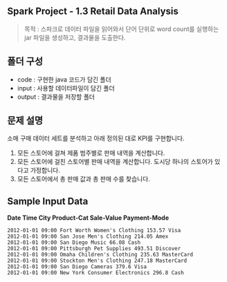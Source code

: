 ## Spark Project - 1.3 Retail Data Analysis

> 목적 : 스파크로 데이터 파일을 읽어와서 단어 단위로 word count를 실행하는 jar 파일을 생성하고, 결과물을 도출한다.

## 폴더 구성
- code : 구현한 java 코드가 담긴 폴더
- input : 사용할 데이터파일이 담긴 폴더
- output : 결과물을 저장할 폴더

## 문제 설명
소매 구매 데이터 세트를 분석하고 아래 정의된 대로 KPI를 구현합니다.

1. 모든 스토어에 걸쳐 제품 범주별로 판매 내역을 계산합니다.
2. 모든 스토어에 걸친 스토어별 판매 내역을 계산합니다. 도시당 하나의 스토어가 있다고 가정합니다.
3. 모든 스토어에서 총 판매 값과 총 판매 수를 찾습니다.

## Sample Input Data

**Date Time City Product-Cat Sale-Value Payment-Mode**
```
2012-01-01 09:00 Fort Worth Women's Clothing 153.57 Visa
2012-01-01 09:00 San Jose Men's Clothing 214.05 Amex
2012-01-01 09:00 San Diego Music 66.08 Cash
2012-01-01 09:00 Pittsburgh Pet Supplies 493.51 Discover
2012-01-01 09:00 Omaha Children's Clothing 235.63 MasterCard
2012-01-01 09:00 Stockton Men's Clothing 247.18 MasterCard
2012-01-01 09:00 San Diego Cameras 379.6 Visa
2012-01-01 09:00 New York Consumer Electronics 296.8 Cash
```
